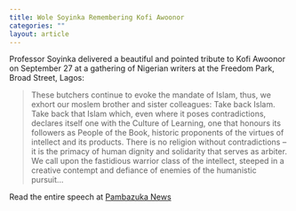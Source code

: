 ```yaml
---
title: Wole Soyinka Remembering Kofi Awoonor
categories: ""
layout: article
---
```

Professor Soyinka delivered a beautiful and pointed tribute to Kofi Awoonor on September 27 at a gathering of Nigerian writers at the Freedom Park, Broad Street, Lagos:

> These butchers continue to evoke the mandate of Islam, thus, we exhort our moslem brother and sister colleagues: Take back Islam. Take back that Islam which, even where it poses contradictions, declares itself one with the Culture of Learning, one that honours its followers as People of the Book, historic proponents of the virtues of intellect and its products. There is no religion without contradictions – it is the primacy of human dignity and solidarity that serves as arbiter. We call upon the fastidious warrior class of the intellect, steeped in a creative contempt and defiance of enemies of the humanistic pursuit...


Read the entire speech at [Pambazuka News](http://pambazuka.org/en/category/obituary/89116)

